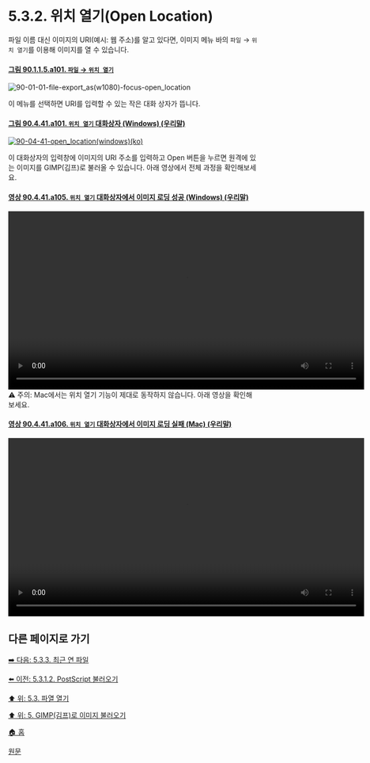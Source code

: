 # 5.3.2. 위치 열기(Open Location)
파일 이름 대신 이미지의 URI(예시: 웹 주소)를 알고 있다면, 이미지 메뉴 바의 `파일` → `위치 열기`를 이용해 이미지를 열 수 있습니다. 

<a id="90-01-01-05-a101"></a>

#### [그림 90.1.1.5.a101. `파일` → `위치 열기`](./90-01-01-05-open_location.md#90-01-01-05-a101)
![90-01-01-file-export_as(w1080)-focus-open_location](https://github.com/wonder13662/gimp/assets/15767104/cea94475-0758-4db0-8730-d9360385349b)

이 메뉴를 선택하면 URI를 입력할 수 있는 작은 대화 상자가 뜹니다. 

#### [그림 90.4.41.a101. `위치 열기` 대화상자 (Windows) (우리말)](https://wonder13662.github.io/gimp/2.10.36_ko/90-04-41-open_location.html#%EA%B7%B8%EB%A6%BC-90441a101-%EC%9C%84%EC%B9%98-%EC%97%B4%EA%B8%B0-%EB%8C%80%ED%99%94%EC%83%81%EC%9E%90-windows-%EC%9A%B0%EB%A6%AC%EB%A7%90)
[![90-04-41-open_location(windows)(ko)](https://github.com/wonder13662/gimp/assets/15767104/606fa2a9-9f74-4bb8-a475-2e78623584ee)](https://wonder13662.github.io/gimp/2.10.36_ko/90-04-41-open_location.html#%EA%B7%B8%EB%A6%BC-90441a101-%EC%9C%84%EC%B9%98-%EC%97%B4%EA%B8%B0-%EB%8C%80%ED%99%94%EC%83%81%EC%9E%90-windows-%EC%9A%B0%EB%A6%AC%EB%A7%90)

이 대화상자의 입력창에 이미지의 URI 주소를 입력하고 Open 버튼을 누르면 원격에 있는 이미지를 GIMP(김프)로 불러올 수 있습니다. 아래 영상에서 전체 과정을 확인해보세요.

#### [영상 90.4.41.a105. `위치 열기` 대화상자에서 이미지 로딩 성공 (Windows) (우리말)](https://wonder13662.github.io/gimp/2.10.36_ko/90-04-41-open_location.html#%EC%98%81%EC%83%81-90441a105-%EC%9C%84%EC%B9%98-%EC%97%B4%EA%B8%B0-%EB%8C%80%ED%99%94%EC%83%81%EC%9E%90%EC%97%90%EC%84%9C-%EC%9D%B4%EB%AF%B8%EC%A7%80-%EB%A1%9C%EB%94%A9-%EC%84%B1%EA%B3%B5-windows-%EC%9A%B0%EB%A6%AC%EB%A7%90)
<video controls="controls" width="720" src="https://github.com/wonder13662/gimp/assets/15767104/c870f3e0-9c7e-49ee-959e-9362f900a663"></video>
<br/>
⚠️ 주의: Mac에서는 위치 열기 기능이 제대로 동작하지 않습니다. 아래 영상을 확인해보세요.

#### [영상 90.4.41.a106. `위치 열기` 대화상자에서 이미지 로딩 실패 (Mac) (우리말)](https://wonder13662.github.io/gimp/2.10.36_ko/90-04-41-open_location.html#%EC%98%81%EC%83%81-90441a106-%EC%9C%84%EC%B9%98-%EC%97%B4%EA%B8%B0-%EB%8C%80%ED%99%94%EC%83%81%EC%9E%90%EC%97%90%EC%84%9C-%EC%9D%B4%EB%AF%B8%EC%A7%80-%EB%A1%9C%EB%94%A9-%EC%8B%A4%ED%8C%A8-mac-%EC%9A%B0%EB%A6%AC%EB%A7%90)
<video controls="controls" width="720" src="https://github.com/wonder13662/gimp/assets/15767104/34240b4a-ac31-4302-91f9-35e0b1ab5e18"></video>

## 다른 페이지로 가기

[➡️ 다음: 5.3.3. 최근 연 파일](./05-03-03-open-recent.md)

[⬅️ 이전: 5.3.1.2. PostScript 불러오기](./05-03-01-open-filex-02-import_from_postscript.md)

[⬆️ 위: 5.3. 파열 열기](./05-03-00-opening-files.md)

[⬆️ 위: 5. GIMP(김프)로 이미지 불러오기](./05-00-getting-images-into-gimp.md)

[🏠 홈](./00-home.md)

[원문](https://docs.gimp.org/2.10/ko/gimp-using-open-location.html)

